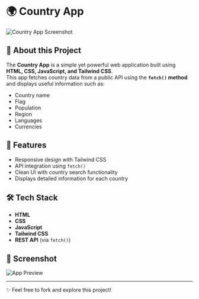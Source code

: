 # 🌍 Country App

![Country App Screenshot](images/Country-App.png)

## 📖 About this Project
The **Country App** is a simple yet powerful web application built using **HTML, CSS, JavaScript, and Tailwind CSS**.  
This app fetches country data from a public API using the **`fetch()` method** and displays useful information such as:  
- Country name  
- Flag  
- Population  
- Region  
- Languages  
- Currencies  

## 🚀 Features
- Responsive design with Tailwind CSS  
- API integration using `fetch()`  
- Clean UI with country search functionality  
- Displays detailed information for each country  

## 🛠️ Tech Stack
- **HTML**  
- **CSS**  
- **JavaScript**  
- **Tailwind CSS**  
- **REST API** (via `fetch()`)  

## 📸 Screenshot
![App Preview](images/Country-App.png)

---
✨ Feel free to fork and explore this project!
